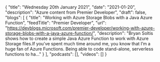 {
  "title": "Wednesday 20th January 2021",
  "date": "2021-01-20",
  "description": "Azure content from Premier Developer",
  "draft": false,
  "blogs": [
    {
      "title": "Working with Azure Storage Blobs with a Java Azure Function",
      "feedTitle": "Premier Developer",
      "url": "https://devblogs.microsoft.com/premier-developer/working-with-azure-storage-blobs-with-a-java-azure-function/",
      "description": "Bryan Soltis shows how to create a simple Java Azure Function to work with Azure Storage files.If you’ve spent much time around me, you know that I’m a huge fan of Azure Functions. Being able to code stand-alone, serverless functions to ha..."
    }
  ],
  "podcasts": [],
  "videos": []
}